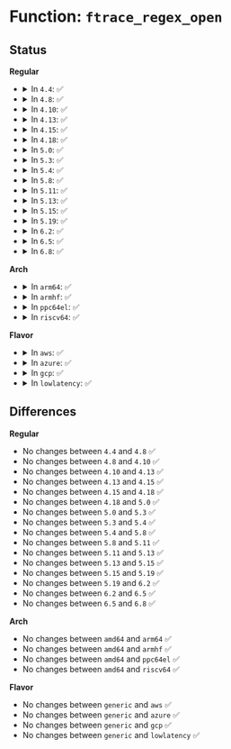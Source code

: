 # Function: <code>ftrace_regex_open</code>

## Status
<b>Regular</b>
<ul>
<li>
<details>
<summary>In <code>4.4</code>: ✅</summary>

```c
int ftrace_regex_open(struct ftrace_ops *ops, int flag, struct inode *inode, struct file *file);
```

**Collision:** Unique Global

**Inline:** No

**Transformation:** False

**Instances:**

```
In kernel/trace/ftrace.c (ffffffff81144ac0)
Location: kernel/trace/ftrace.c:3340
Inline: False
Direct callers:
  - kernel/trace/ftrace.c:ftrace_notrace_open
  - kernel/trace/ftrace.c:ftrace_filter_open
  - kernel/trace/trace_stack.c:stack_trace_filter_open
```
**Symbols:**

```
ffffffff81144ac0-ffffffff81144c73: ftrace_regex_open (STB_GLOBAL)
```
</details>
</li>
<li>
<details>
<summary>In <code>4.8</code>: ✅</summary>

```c
int ftrace_regex_open(struct ftrace_ops *ops, int flag, struct inode *inode, struct file *file);
```

**Collision:** Unique Global

**Inline:** No

**Transformation:** False

**Instances:**

```
In kernel/trace/ftrace.c (ffffffff8114bf70)
Location: kernel/trace/ftrace.c:3365
Inline: False
Direct callers:
  - kernel/trace/ftrace.c:ftrace_notrace_open
  - kernel/trace/ftrace.c:ftrace_filter_open
  - kernel/trace/trace_stack.c:stack_trace_filter_open
```
**Symbols:**

```
ffffffff8114bf70-ffffffff8114c131: ftrace_regex_open (STB_GLOBAL)
```
</details>
</li>
<li>
<details>
<summary>In <code>4.10</code>: ✅</summary>

```c
int ftrace_regex_open(struct ftrace_ops *ops, int flag, struct inode *inode, struct file *file);
```

**Collision:** Unique Global

**Inline:** No

**Transformation:** False

**Instances:**

```
In kernel/trace/ftrace.c (ffffffff81155e70)
Location: kernel/trace/ftrace.c:3383
Inline: False
Direct callers:
  - kernel/trace/ftrace.c:ftrace_notrace_open
  - kernel/trace/ftrace.c:ftrace_filter_open
  - kernel/trace/trace_stack.c:stack_trace_filter_open
```
**Symbols:**

```
ffffffff81155e70-ffffffff8115602b: ftrace_regex_open (STB_GLOBAL)
```
</details>
</li>
<li>
<details>
<summary>In <code>4.13</code>: ✅</summary>

```c
int ftrace_regex_open(struct ftrace_ops *ops, int flag, struct inode *inode, struct file *file);
```

**Collision:** Unique Global

**Inline:** No

**Transformation:** False

**Instances:**

```
In kernel/trace/ftrace.c (ffffffff81158890)
Location: kernel/trace/ftrace.c:3614
Inline: False
Direct callers:
  - kernel/trace/ftrace.c:ftrace_notrace_open
  - kernel/trace/ftrace.c:ftrace_filter_open
  - kernel/trace/trace_stack.c:stack_trace_filter_open
```
**Symbols:**

```
ffffffff81158890-ffffffff81158afa: ftrace_regex_open (STB_GLOBAL)
```
</details>
</li>
<li>
<details>
<summary>In <code>4.15</code>: ✅</summary>

```c
int ftrace_regex_open(struct ftrace_ops *ops, int flag, struct inode *inode, struct file *file);
```

**Collision:** Unique Global

**Inline:** No

**Transformation:** False

**Instances:**

```
In kernel/trace/ftrace.c (ffffffff81165380)
Location: kernel/trace/ftrace.c:3582
Inline: False
Direct callers:
  - kernel/trace/ftrace.c:ftrace_notrace_open
  - kernel/trace/ftrace.c:ftrace_filter_open
  - kernel/trace/trace_stack.c:stack_trace_filter_open
```
**Symbols:**

```
ffffffff81165380-ffffffff811655e7: ftrace_regex_open (STB_GLOBAL)
```
</details>
</li>
<li>
<details>
<summary>In <code>4.18</code>: ✅</summary>

```c
int ftrace_regex_open(struct ftrace_ops *ops, int flag, struct inode *inode, struct file *file);
```

**Collision:** Unique Global

**Inline:** No

**Transformation:** False

**Instances:**

```
In kernel/trace/ftrace.c (ffffffff81174070)
Location: kernel/trace/ftrace.c:3571
Inline: False
Direct callers:
  - kernel/trace/ftrace.c:ftrace_notrace_open
  - kernel/trace/ftrace.c:ftrace_filter_open
  - kernel/trace/trace_stack.c:stack_trace_filter_open
```
**Symbols:**

```
ffffffff81174070-ffffffff811742db: ftrace_regex_open (STB_GLOBAL)
```
</details>
</li>
<li>
<details>
<summary>In <code>5.0</code>: ✅</summary>

```c
int ftrace_regex_open(struct ftrace_ops *ops, int flag, struct inode *inode, struct file *file);
```

**Collision:** Unique Global

**Inline:** No

**Transformation:** False

**Instances:**

```
In kernel/trace/ftrace.c (ffffffff81181cc0)
Location: kernel/trace/ftrace.c:3530
Inline: False
Direct callers:
  - kernel/trace/ftrace.c:ftrace_notrace_open
  - kernel/trace/ftrace.c:ftrace_filter_open
  - kernel/trace/trace_stack.c:stack_trace_filter_open
```
**Symbols:**

```
ffffffff81181cc0-ffffffff81181f22: ftrace_regex_open (STB_GLOBAL)
```
</details>
</li>
<li>
<details>
<summary>In <code>5.3</code>: ✅</summary>

```c
int ftrace_regex_open(struct ftrace_ops *ops, int flag, struct inode *inode, struct file *file);
```

**Collision:** Unique Global

**Inline:** No

**Transformation:** False

**Instances:**

```
In kernel/trace/ftrace.c (ffffffff8118ea40)
Location: kernel/trace/ftrace.c:3536
Inline: False
Direct callers:
  - kernel/trace/ftrace.c:ftrace_notrace_open
  - kernel/trace/ftrace.c:ftrace_filter_open
  - kernel/trace/trace_stack.c:stack_trace_filter_open
```
**Symbols:**

```
ffffffff8118ea40-ffffffff8118eca7: ftrace_regex_open (STB_GLOBAL)
```
</details>
</li>
<li>
<details>
<summary>In <code>5.4</code>: ✅</summary>

```c
int ftrace_regex_open(struct ftrace_ops *ops, int flag, struct inode *inode, struct file *file);
```

**Collision:** Unique Global

**Inline:** No

**Transformation:** False

**Instances:**

```
In kernel/trace/ftrace.c (ffffffff8119a9c0)
Location: kernel/trace/ftrace.c:3551
Inline: False
Direct callers:
  - kernel/trace/ftrace.c:ftrace_notrace_open
  - kernel/trace/ftrace.c:ftrace_filter_open
  - kernel/trace/trace_stack.c:stack_trace_filter_open
```
**Symbols:**

```
ffffffff8119a9c0-ffffffff8119ac61: ftrace_regex_open (STB_GLOBAL)
```
</details>
</li>
<li>
<details>
<summary>In <code>5.8</code>: ✅</summary>

```c
int ftrace_regex_open(struct ftrace_ops *ops, int flag, struct inode *inode, struct file *file);
```

**Collision:** Unique Global

**Inline:** No

**Transformation:** False

**Instances:**

```
In kernel/trace/ftrace.c (ffffffff811b07f0)
Location: kernel/trace/ftrace.c:3678
Inline: False
Direct callers:
  - kernel/trace/ftrace.c:ftrace_notrace_open
  - kernel/trace/ftrace.c:ftrace_filter_open
  - kernel/trace/trace_stack.c:stack_trace_filter_open
```
**Symbols:**

```
ffffffff811b07f0-ffffffff811b0ae1: ftrace_regex_open (STB_GLOBAL)
```
</details>
</li>
<li>
<details>
<summary>In <code>5.11</code>: ✅</summary>

```c
int ftrace_regex_open(struct ftrace_ops *ops, int flag, struct inode *inode, struct file *file);
```

**Collision:** Unique Global

**Inline:** No

**Transformation:** False

**Instances:**

```
In kernel/trace/ftrace.c (ffffffff811ae260)
Location: kernel/trace/ftrace.c:3756
Inline: False
Direct callers:
  - kernel/trace/ftrace.c:ftrace_notrace_open
  - kernel/trace/ftrace.c:ftrace_filter_open
  - kernel/trace/trace_stack.c:stack_trace_filter_open
```
**Symbols:**

```
ffffffff811ae260-ffffffff811ae551: ftrace_regex_open (STB_GLOBAL)
```
</details>
</li>
<li>
<details>
<summary>In <code>5.13</code>: ✅</summary>

```c
int ftrace_regex_open(struct ftrace_ops *ops, int flag, struct inode *inode, struct file *file);
```

**Collision:** Unique Global

**Inline:** No

**Transformation:** False

**Instances:**

```
In kernel/trace/ftrace.c (ffffffff811aec30)
Location: kernel/trace/ftrace.c:3756
Inline: False
Direct callers:
  - kernel/trace/ftrace.c:ftrace_notrace_open
  - kernel/trace/ftrace.c:ftrace_filter_open
  - kernel/trace/trace_stack.c:stack_trace_filter_open
```
**Symbols:**

```
ffffffff811aec30-ffffffff811aef18: ftrace_regex_open (STB_GLOBAL)
```
</details>
</li>
<li>
<details>
<summary>In <code>5.15</code>: ✅</summary>

```c
int ftrace_regex_open(struct ftrace_ops *ops, int flag, struct inode *inode, struct file *file);
```

**Collision:** Unique Global

**Inline:** No

**Transformation:** False

**Instances:**

```
In kernel/trace/ftrace.c (ffffffff811d8a60)
Location: kernel/trace/ftrace.c:3757
Inline: False
Direct callers:
  - kernel/trace/ftrace.c:ftrace_notrace_open
  - kernel/trace/ftrace.c:ftrace_filter_open
  - kernel/trace/trace_stack.c:stack_trace_filter_open
```
**Symbols:**

```
ffffffff811d8a60-ffffffff811d8d48: ftrace_regex_open (STB_GLOBAL)
```
</details>
</li>
<li>
<details>
<summary>In <code>5.19</code>: ✅</summary>

```c
int ftrace_regex_open(struct ftrace_ops *ops, int flag, struct inode *inode, struct file *file);
```

**Collision:** Unique Global

**Inline:** No

**Transformation:** False

**Instances:**

```
In kernel/trace/ftrace.c (ffffffff8120e470)
Location: kernel/trace/ftrace.c:3874
Inline: False
Direct callers:
  - kernel/trace/ftrace.c:ftrace_notrace_open
  - kernel/trace/ftrace.c:ftrace_filter_open
  - kernel/trace/trace_stack.c:stack_trace_filter_open
```
**Symbols:**

```
ffffffff8120e470-ffffffff8120e751: ftrace_regex_open (STB_GLOBAL)
```
</details>
</li>
<li>
<details>
<summary>In <code>6.2</code>: ✅</summary>

```c
int ftrace_regex_open(struct ftrace_ops *ops, int flag, struct inode *inode, struct file *file);
```

**Collision:** Unique Global

**Inline:** No

**Transformation:** False

**Instances:**

```
In kernel/trace/ftrace.c (ffffffff81257720)
Location: kernel/trace/ftrace.c:3894
Inline: False
Direct callers:
  - kernel/trace/ftrace.c:ftrace_notrace_open
  - kernel/trace/ftrace.c:ftrace_filter_open
  - kernel/trace/trace_stack.c:stack_trace_filter_open
```
**Symbols:**

```
ffffffff81257720-ffffffff81257a01: ftrace_regex_open (STB_GLOBAL)
```
</details>
</li>
<li>
<details>
<summary>In <code>6.5</code>: ✅</summary>

```c
int ftrace_regex_open(struct ftrace_ops *ops, int flag, struct inode *inode, struct file *file);
```

**Collision:** Unique Global

**Inline:** No

**Transformation:** False

**Instances:**

```
In kernel/trace/ftrace.c (ffffffff8126ed20)
Location: kernel/trace/ftrace.c:4049
Inline: False
Direct callers:
  - kernel/trace/ftrace.c:ftrace_notrace_open
  - kernel/trace/ftrace.c:ftrace_filter_open
  - kernel/trace/trace_stack.c:stack_trace_filter_open
```
**Symbols:**

```
ffffffff8126ed20-ffffffff8126f001: ftrace_regex_open (STB_GLOBAL)
```
</details>
</li>
<li>
<details>
<summary>In <code>6.8</code>: ✅</summary>

```c
int ftrace_regex_open(struct ftrace_ops *ops, int flag, struct inode *inode, struct file *file);
```

**Collision:** Unique Global

**Inline:** No

**Transformation:** False

**Instances:**

```
In kernel/trace/ftrace.c (ffffffff81289310)
Location: kernel/trace/ftrace.c:4015
Inline: False
Direct callers:
  - kernel/trace/ftrace.c:ftrace_notrace_open
  - kernel/trace/ftrace.c:ftrace_filter_open
  - kernel/trace/trace_stack.c:stack_trace_filter_open
```
**Symbols:**

```
ffffffff81289310-ffffffff81289620: ftrace_regex_open (STB_GLOBAL)
```
</details>
</li>
</ul>
<b>Arch</b>
<ul>
<li>
<details>
<summary>In <code>arm64</code>: ✅</summary>

```c
int ftrace_regex_open(struct ftrace_ops *ops, int flag, struct inode *inode, struct file *file);
```

**Collision:** Unique Global

**Inline:** No

**Transformation:** False

**Instances:**

```
In kernel/trace/ftrace.c (ffff800010213728)
Location: kernel/trace/ftrace.c:3551
Inline: False
Direct callers:
  - kernel/trace/ftrace.c:ftrace_notrace_open
  - kernel/trace/ftrace.c:ftrace_filter_open
  - kernel/trace/trace_stack.c:stack_trace_filter_open
```
**Symbols:**

```
ffff800010213728-ffff8000102139c8: ftrace_regex_open (STB_GLOBAL)
```
</details>
</li>
<li>
<details>
<summary>In <code>armhf</code>: ✅</summary>

```c
int ftrace_regex_open(struct ftrace_ops *ops, int flag, struct inode *inode, struct file *file);
```

**Collision:** Unique Global

**Inline:** No

**Transformation:** False

**Instances:**

```
In kernel/trace/ftrace.c (c045254c)
Location: kernel/trace/ftrace.c:3551
Inline: False
Direct callers:
  - kernel/trace/ftrace.c:ftrace_notrace_open
  - kernel/trace/ftrace.c:ftrace_filter_open
  - kernel/trace/trace_stack.c:stack_trace_filter_open
```
**Symbols:**

```
c045254c-c04527e8: ftrace_regex_open (STB_GLOBAL)
```
</details>
</li>
<li>
<details>
<summary>In <code>ppc64el</code>: ✅</summary>

```c
int ftrace_regex_open(struct ftrace_ops *ops, int flag, struct inode *inode, struct file *file);
```

**Collision:** Unique Global

**Inline:** No

**Transformation:** False

**Instances:**

```
In kernel/trace/ftrace.c (c000000000293bd0)
Location: kernel/trace/ftrace.c:3551
Inline: False
Direct callers:
  - kernel/trace/ftrace.c:ftrace_notrace_open
  - kernel/trace/ftrace.c:ftrace_filter_open
  - kernel/trace/trace_stack.c:stack_trace_filter_open
```
**Symbols:**

```
c000000000293bd0-c000000000293fac: ftrace_regex_open (STB_GLOBAL)
```
</details>
</li>
<li>
<details>
<summary>In <code>riscv64</code>: ✅</summary>

```c
int ftrace_regex_open(struct ftrace_ops *ops, int flag, struct inode *inode, struct file *file);
```

**Collision:** Unique Global

**Inline:** No

**Transformation:** False

**Instances:**

```
In kernel/trace/ftrace.c (ffffffe000173952)
Location: kernel/trace/ftrace.c:3551
Inline: False
Direct callers:
  - kernel/trace/ftrace.c:ftrace_notrace_open
  - kernel/trace/ftrace.c:ftrace_filter_open
  - kernel/trace/trace_stack.c:stack_trace_filter_open
```
**Symbols:**

```
ffffffe000173952-ffffffe000173bae: ftrace_regex_open (STB_GLOBAL)
```
</details>
</li>
</ul>
<b>Flavor</b>
<ul>
<li>
<details>
<summary>In <code>aws</code>: ✅</summary>

```c
int ftrace_regex_open(struct ftrace_ops *ops, int flag, struct inode *inode, struct file *file);
```

**Collision:** Unique Global

**Inline:** No

**Transformation:** False

**Instances:**

```
In kernel/trace/ftrace.c (ffffffff81192fe0)
Location: kernel/trace/ftrace.c:3551
Inline: False
Direct callers:
  - kernel/trace/ftrace.c:ftrace_notrace_open
  - kernel/trace/ftrace.c:ftrace_filter_open
  - kernel/trace/trace_stack.c:stack_trace_filter_open
```
**Symbols:**

```
ffffffff81192fe0-ffffffff81193281: ftrace_regex_open (STB_GLOBAL)
```
</details>
</li>
<li>
<details>
<summary>In <code>azure</code>: ✅</summary>

```c
int ftrace_regex_open(struct ftrace_ops *ops, int flag, struct inode *inode, struct file *file);
```

**Collision:** Unique Global

**Inline:** No

**Transformation:** False

**Instances:**

```
In kernel/trace/ftrace.c (ffffffff811860f0)
Location: kernel/trace/ftrace.c:3551
Inline: False
Direct callers:
  - kernel/trace/ftrace.c:ftrace_notrace_open
  - kernel/trace/ftrace.c:ftrace_filter_open
  - kernel/trace/trace_stack.c:stack_trace_filter_open
```
**Symbols:**

```
ffffffff811860f0-ffffffff81186391: ftrace_regex_open (STB_GLOBAL)
```
</details>
</li>
<li>
<details>
<summary>In <code>gcp</code>: ✅</summary>

```c
int ftrace_regex_open(struct ftrace_ops *ops, int flag, struct inode *inode, struct file *file);
```

**Collision:** Unique Global

**Inline:** No

**Transformation:** False

**Instances:**

```
In kernel/trace/ftrace.c (ffffffff81190db0)
Location: kernel/trace/ftrace.c:3551
Inline: False
Direct callers:
  - kernel/trace/ftrace.c:ftrace_notrace_open
  - kernel/trace/ftrace.c:ftrace_filter_open
  - kernel/trace/trace_stack.c:stack_trace_filter_open
```
**Symbols:**

```
ffffffff81190db0-ffffffff81191051: ftrace_regex_open (STB_GLOBAL)
```
</details>
</li>
<li>
<details>
<summary>In <code>lowlatency</code>: ✅</summary>

```c
int ftrace_regex_open(struct ftrace_ops *ops, int flag, struct inode *inode, struct file *file);
```

**Collision:** Unique Global

**Inline:** No

**Transformation:** False

**Instances:**

```
In kernel/trace/ftrace.c (ffffffff8119e940)
Location: kernel/trace/ftrace.c:3551
Inline: False
Direct callers:
  - kernel/trace/ftrace.c:ftrace_notrace_open
  - kernel/trace/ftrace.c:ftrace_filter_open
  - kernel/trace/trace_stack.c:stack_trace_filter_open
```
**Symbols:**

```
ffffffff8119e940-ffffffff8119ebe1: ftrace_regex_open (STB_GLOBAL)
```
</details>
</li>
</ul>

## Differences
<b>Regular</b>
<ul>
<li>
No changes between <code>4.4</code> and <code>4.8</code> ✅
</li>
<li>
No changes between <code>4.8</code> and <code>4.10</code> ✅
</li>
<li>
No changes between <code>4.10</code> and <code>4.13</code> ✅
</li>
<li>
No changes between <code>4.13</code> and <code>4.15</code> ✅
</li>
<li>
No changes between <code>4.15</code> and <code>4.18</code> ✅
</li>
<li>
No changes between <code>4.18</code> and <code>5.0</code> ✅
</li>
<li>
No changes between <code>5.0</code> and <code>5.3</code> ✅
</li>
<li>
No changes between <code>5.3</code> and <code>5.4</code> ✅
</li>
<li>
No changes between <code>5.4</code> and <code>5.8</code> ✅
</li>
<li>
No changes between <code>5.8</code> and <code>5.11</code> ✅
</li>
<li>
No changes between <code>5.11</code> and <code>5.13</code> ✅
</li>
<li>
No changes between <code>5.13</code> and <code>5.15</code> ✅
</li>
<li>
No changes between <code>5.15</code> and <code>5.19</code> ✅
</li>
<li>
No changes between <code>5.19</code> and <code>6.2</code> ✅
</li>
<li>
No changes between <code>6.2</code> and <code>6.5</code> ✅
</li>
<li>
No changes between <code>6.5</code> and <code>6.8</code> ✅
</li>
</ul>
<b>Arch</b>
<ul>
<li>
No changes between <code>amd64</code> and <code>arm64</code> ✅
</li>
<li>
No changes between <code>amd64</code> and <code>armhf</code> ✅
</li>
<li>
No changes between <code>amd64</code> and <code>ppc64el</code> ✅
</li>
<li>
No changes between <code>amd64</code> and <code>riscv64</code> ✅
</li>
</ul>
<b>Flavor</b>
<ul>
<li>
No changes between <code>generic</code> and <code>aws</code> ✅
</li>
<li>
No changes between <code>generic</code> and <code>azure</code> ✅
</li>
<li>
No changes between <code>generic</code> and <code>gcp</code> ✅
</li>
<li>
No changes between <code>generic</code> and <code>lowlatency</code> ✅
</li>
</ul>
